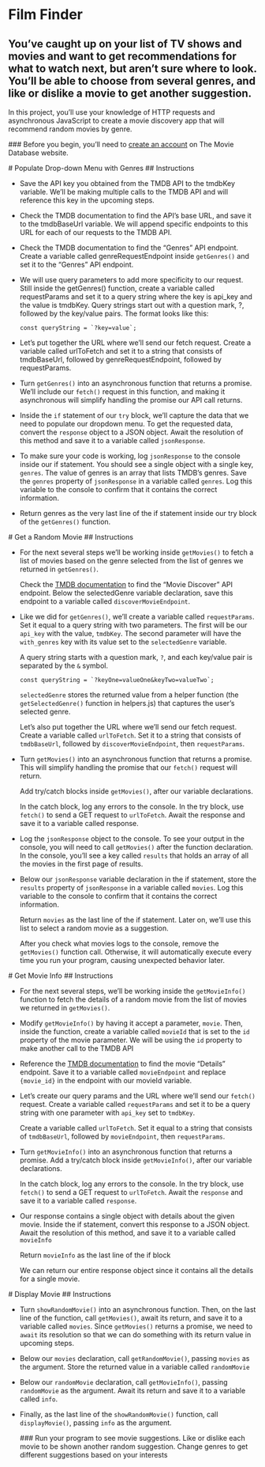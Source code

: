 # Film Finder

## You’ve caught up on your list of TV shows and movies and want to get recommendations for what to watch next, but aren’t sure where to look. You’ll be able to choose from several genres, and like or dislike a movie to get another suggestion.

In this project, you’ll use your knowledge of HTTP requests and asynchronous JavaScript to create a movie discovery app that will recommend random movies by genre.

### Before you begin, you’ll need to [create an account](https://www.themoviedb.org/signup) on The Movie Database website.

# Populate Drop-down Menu with Genres
## Instructions

- Save the API key you obtained from the TMDB API to the tmdbKey variable. We’ll be making multiple calls to the TMDB API and will reference this key in the upcoming steps.
- Check the TMDB documentation to find the API’s base URL, and save it to the tmdbBaseUrl variable.
  We will append specific endpoints to this URL for each of our requests to the TMDB API.
- Check the TMDB documentation to find the “Genres” API endpoint. Create a variable called genreRequestEndpoint inside `getGenres()` and set it to the “Genres” API endpoint.
- We will use query parameters to add more specificity to our request. Still inside the getGenres() function, create a variable called requestParams and set it to a query string where the key is api_key and the value is tmdbKey.
  Query strings start out with a question mark, ?, followed by the key/value pairs. The format looks like this:

  ```
  const queryString = `?key=value`;
  ```

- Let’s put together the URL where we’ll send our fetch request. Create a variable called urlToFetch and set it to a string that consists of tmdbBaseUrl, followed by genreRequestEndpoint, followed by requestParams.
- Turn `getGenres()` into an asynchronous function that returns a promise. We’ll include our `fetch()` request in this function, and making it asynchronous will simplify handling the promise our API call returns.
- Inside the `if` statement of our `try` block, we’ll capture the data that we need to populate our dropdown menu. To get the requested data, convert the `response` object to a JSON object. Await the resolution of this method and save it to a variable called `jsonResponse`.
- To make sure your code is working, log `jsonResponse` to the console inside our if statement. You should see a single object with a single key, `genres`. The value of genres is an array that lists TMDB’s genres.
  Save the `genres` property of `jsonResponse` in a variable called `genres`. Log this variable to the console to confirm that it contains the correct information.
- Return genres as the very last line of the if statement inside our try block of the `getGenres()` function.

# Get a Random Movie
## Instructions

- For the next several steps we’ll be working inside `getMovies()` to fetch a list of movies based on the genre selected from the list of genres we returned in `getGenres()`.

  Check the [TMDB documentation](https://developers.themoviedb.org/3/discover/movie-discover) to find the “Movie Discover” API endpoint. Below the selectedGenre variable declaration, save this endpoint to a variable called `discoverMovieEndpoint`.

- Like we did for `getGenres()`, we’ll create a variable called `requestParams`. Set it equal to a query string with two parameters. The first will be our `api_key` with the value, `tmdbKey`. The second parameter will have the `with_genres` key with its value set to the `selectedGenre` variable.

  A query string starts with a question mark, `?`, and each key/value pair is separated by the `&` symbol.

  ```
  const queryString = `?keyOne=valueOne&keyTwo=valueTwo`;
  ```

  `selectedGenre` stores the returned value from a helper function (the `getSelectedGenre()` function in helpers.js) that captures the user’s selected genre.

  Let’s also put together the URL where we’ll send our fetch request. Create a variable called `urlToFetch`. Set it to a string that consists of `tmdbBaseUrl`, followed by `discoverMovieEndpoint`, then `requestParams`.

- Turn `getMovies()` into an asynchronous function that returns a promise. This will simplify handling the promise that our `fetch()` request will return.

  Add try/catch blocks inside `getMovies()`, after our variable declarations.

  In the catch block, log any errors to the console. In the try block, use `fetch()` to send a GET request to `urlToFetch`. Await the response and save it to a variable called response.

- Log the `jsonResponse` object to the console. To see your output in the console, you will need to call `getMovies()` after the function declaration. In the console, you’ll see a key called `results` that holds an array of all the movies in the first page of results.

- Below our `jsonResponse` variable declaration in the if statement, store the `results` property of `jsonResponse` in a variable called `movies`. Log this variable to the console to confirm that it contains the correct information.

  Return `movies` as the last line of the if statement. Later on, we’ll use this list to select a random movie as a suggestion.

  After you check what movies logs to the console, remove the `getMovies()` function call. Otherwise, it will automatically execute every time you run your program, causing unexpected behavior later.

# Get Movie Info
## Instructions

- For the next several steps, we’ll be working inside the `getMovieInfo()` function to fetch the details of a random movie from the list of movies we returned in `getMovies()`.

- Modify `getMovieInfo()` by having it accept a parameter, `movie`. Then, inside the function, create a variable called `movieId` that is set to the `id` property of the movie parameter. We will be using the `id` property to make another call to the TMDB API

- Reference the [TMDB documentation](https://developers.themoviedb.org/3/discover/movie-discover) to find the movie “Details” endpoint. Save it to a variable called `movieEndpoint` and replace `{movie_id}` in the endpoint with our movieId variable.

- Let’s create our query params and the URL where we’ll send our `fetch()` request. Create a variable called `requestParams` and set it to be a query string with one parameter with `api_key` set to `tmdbKey`.

  Create a variable called `urlToFetch`. Set it equal to a string that consists of `tmdbBaseUrl`, followed by `movieEndpoint`, then `requestParams`.

- Turn `getMovieInfo()` into an asynchronous function that returns a promise. Add a try/catch block inside `getMovieInfo()`, after our variable declarations.

  In the catch block, log any errors to the console. In the try block, use `fetch()` to send a GET request to `urlToFetch`. Await the `response` and save it to a variable called `response`.

- Our response contains a single object with details about the given movie. Inside the if statement, convert this response to a JSON object. Await the resolution of this method, and save it to a variable called `movieInfo`

  Return `movieInfo` as the last line of the if block

  We can return our entire response object since it contains all the details for a single movie.

# Display Movie
## Instructions

- Turn `showRandomMovie()` into an asynchronous function. Then, on the last line of the function, call `getMovies()`, await its return, and save it to a variable called `movies`. Since `getMovies()` returns a promise, we need to `await` its resolution so that we can do something with its return value in upcoming steps.
- Below our `movies` declaration, call `getRandomMovie()`, passing `movies` as the argument. Store the returned value in a variable called `randomMovie`
- Below our `randomMovie` declaration, call `getMovieInfo()`, passing `randomMovie` as the argument. Await its return and save it to a variable called `info`.
- Finally, as the last line of the `showRandomMovie()` function, call `displayMovie()`, passing `info` as the argument.

  ### Run your program to see movie suggestions. Like or dislike each movie to be shown another random suggestion. Change genres to get different suggestions based on your interests
